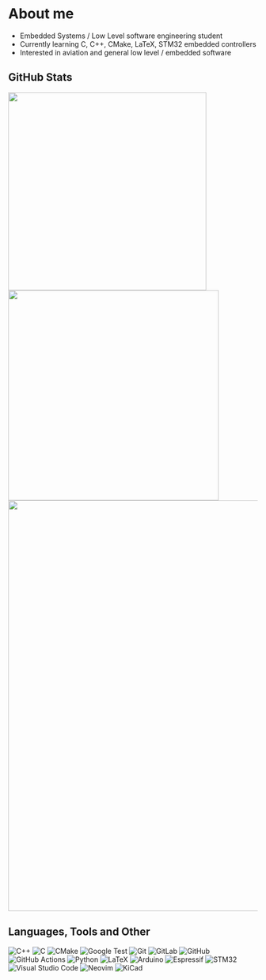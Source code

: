 # About me
- Embedded Systems / Low Level software engineering student
- Currently learning C, C++, CMake, LaTeX, STM32 embedded controllers
- Interested in aviation and general low level / embedded software

## GitHub Stats
<img width="400" src="https://github-readme-stats.vercel.app/api?username=TomVer99&count_private=true&show_icons=true&theme=tokyonight&hide_border=true" />  <img width="425" src="https://streak-stats.demolab.com/?user=TomVer99&theme=tokyonight&hide_border=true" />
<img width="830" src="https://github-readme-activity-graph.vercel.app/graph?username=TomVer99&theme=tokyo-night&area=true&hide_border=true" />

## Languages, Tools and Other

![C++](https://img.shields.io/badge/c++-%2300599C.svg?style=for-the-badge&logo=c%2B%2B&logoColor=white)
![C](https://img.shields.io/badge/c-%2300599C.svg?style=for-the-badge&logo=c&logoColor=white)
![CMake](https://img.shields.io/badge/CMake-%23008FBA.svg?style=for-the-badge&logo=cmake&logoColor=white)
![Google Test](https://img.shields.io/badge/google%20test-4285F4?style=for-the-badge&logo=google&logoColor=white)
![Git](https://img.shields.io/badge/git-%23F05033.svg?style=for-the-badge&logo=git&logoColor=white)
![GitLab](https://img.shields.io/badge/gitlab-%23FC6D26.svg?style=for-the-badge&logo=gitlab&logoColor=white)
![GitHub](https://img.shields.io/badge/github-%23121011.svg?style=for-the-badge&logo=github&logoColor=white)
![GitHub Actions](https://img.shields.io/badge/github%20actions-%232671E5.svg?style=for-the-badge&logo=githubactions&logoColor=white)
![Python](https://img.shields.io/badge/python-3670A0?style=for-the-badge&logo=python&logoColor=ffdd54)
![LaTeX](https://img.shields.io/badge/latex-%23008080.svg?style=for-the-badge&logo=latex&logoColor=white)
![Arduino](https://img.shields.io/badge/-Arduino-00979D?style=for-the-badge&logo=Arduino&logoColor=white)
![Espressif](https://img.shields.io/badge/espressif-E7352C.svg?style=for-the-badge&logo=espressif&logoColor=white)
![STM32](https://img.shields.io/badge/STM32-03234B.svg?style=for-the-badge&logo=stmicroelectronics&logoColor=white)
![Visual Studio Code](https://img.shields.io/badge/Visual%20Studio%20Code-0078d7.svg?style=for-the-badge&logo=visual-studio-code&logoColor=white)
![Neovim](https://img.shields.io/badge/NeoVim-%2357A143.svg?&style=for-the-badge&logo=neovim&logoColor=white)
![KiCad](https://img.shields.io/badge/KiCad-%23314CB0.svg?&style=for-the-badge&logo=KiCad&logoColor=white)
